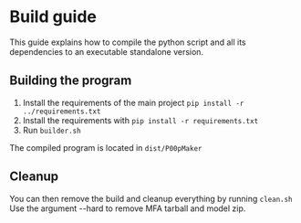 # Build guide

This guide explains how to compile the python script and all its dependencies to an executable standalone version.

## Building the program

1. Install the requirements of the main project ```pip install -r ../requirements.txt```
2. Install the requirements with ```pip install -r requirements.txt```
3. Run ```builder.sh```

The compiled program is located in ```dist/P00pMaker```

## Cleanup

You can then remove the build and cleanup everything by running ```clean.sh```  
Use the argument --hard to remove MFA tarball and model zip.
